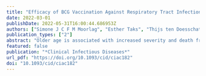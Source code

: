 ```yaml
---
title: "Efficacy of BCG Vaccination Against Respiratory Tract Infections in Older Adults During the Coronavirus Disease 2019 Pandemic"
date: 2022-03-01
publishDate: 2022-05-31T16:00:44.686953Z
authors: ["Simone J C F M Moorlag", "Esther Taks", "Thijs ten Doesschate", "Thomas W van der Vaart", "Axel B Janssen", "Lisa Müller", "Philipp Ostermann", "Helga Dijkstra", "Heidi Lemmers", "Elles Simonetti", "Marc Mazur", "Heiner Schaal", "Rob ter Heine", "Frank L van de Veerdonk", "Chantal P Bleeker-Rovers", "Reinout van Crevel", "Jaap ten Oever", "Marien I de Jonge", "Marc J Bonten", "Cornelis H van Werkhoven", "Mihai G Netea"]
publication_types: ["2"]
abstract: "Older age is associated with increased severity and death from respiratory infections, including coronavirus disease 2019 (COVID-19). The tuberculosis BCG vaccine may provide heterologous protection against nontuberculous infections and has been proposed as a potential preventive strategy against COVID-19.In this multicenter, placebo-controlled trial, we randomly assigned older adults (aged ≥60 years; n = 2014) to intracutaneous vaccination with BCG vaccine (n = 1008) or placebo (n = 1006). The primary end point was the cumulative incidence of respiratory tract infections (RTIs) that required medical intervention, during 12 months of follow-up. Secondary end points included the incidence of COVID-19, and the effect of BCG vaccination on the cellular and humoral immune responses.The cumulative incidence of RTIs requiring medical intervention was 0.029 in the BCG-vaccinated group and 0.024 in the control group (subdistribution hazard ratio, 1.26 [98.2% confidence interval, .65–2.44]). In the BCG vaccine and placebo groups, 51 and 48 individuals, respectively tested positive for severe acute respiratory syndrome coronavirus 2 (SARS-CoV-2) with polymerase chain reaction (subdistribution hazard ratio, 1.053 [95% confidence interval, .71–1.56]). No difference was observed in the frequency of adverse events. BCG vaccination was associated with enhanced cytokine responses after influenza, and also partially associated after SARS-CoV-2 stimulation. In patients diagnosed with COVID-19, antibody responses after infection were significantly stronger if the volunteers had previously received BCG vaccine.BCG vaccination had no effect on the incidence of RTIs, including SARS-CoV-2 infection, in older adult volunteers. However, it improved cytokine responses stimulated by influenza and SARS-CoV-2 and induced stronger antibody titers after COVID-19 infection. EU Clinical Trials Register 2020-001591-15 ClinicalTrials.gov NCT04417335."
featured: false
publication: "*Clinical Infectious Diseases*"
url_pdf: "https://doi.org/10.1093/cid/ciac182"
doi: "10.1093/cid/ciac182"
---
```


